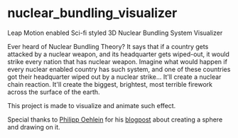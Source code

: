 nuclear_bundling_visualizer
===========================

Leap Motion enabled Sci-fi styled 3D Nuclear Bundling System Visualizer 

Ever heard of Nuclear Bundling Theory? It says that if a country gets attacked by a nuclear weapon, and its headquarter gets wiped-out, it would strike every nation that has nuclear weapon.
Imagine what would happen if every nuclear enabled country has such system, and one of these countries got their headquarter wiped out by a nuclear strike... 
It'll create a nuclear chain reaction. It'll create the biggest, brightest, most terrible firework across the surface of the earth. 

This project is made to visualize and animate such effect.

Special thanks to [Philipp Oehlein] for his [blogpost] about creating a sphere and drawing on it. 


[Philipp Oehlein]:http://philippoehrlein.de/#profile
[blogpost]:http://lab.philippoehrlein.de/geodata-on-a-sphere/
